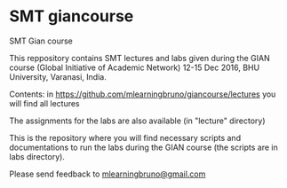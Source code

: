 # SMT giancourse
SMT Gian course

This reppository contains SMT lectures and labs given during the GIAN course (Global Initiative of Academic Network) 12-15 Dec 2016, BHU University, Varanasi, India.

Contents:
in https://github.com/mlearningbruno/giancourse/lectures you will find all lectures

The assignments for the labs are also available (in "lecture" directory)

This is the repository where you will find necessary scripts and documentations to run the labs during the GIAN course (the scripts are in labs directory).

Please send feedback to mlearningbruno@gmail.com


